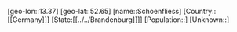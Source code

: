 ﻿---
location: [52.65,13.37]
type: City
tags:
- geo/City


SpocWebEntityId: 34142
isDeleted: false
confidential: public

---
[geo-lon::13.37]
[geo-lat::52.65]
[name::Schoenfliess]
[Country::[[Germany]]]
[State:[[../../Brandenburg]]]]
[Population::]
[Unknown::]

